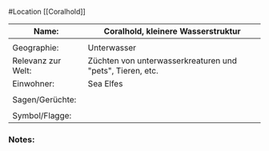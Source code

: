 #Location [[Coralhold]]

| Name:              | Coralhold, kleinere Wasserstruktur                        |
| ------------------ | --------------------------------------------------------- |
|                    |                                                           |
| Geographie:        | Unterwasser                                               |
| Relevanz zur Welt: | Züchten von unterwasserkreaturen und "pets", Tieren, etc. |
| Einwohner:         | Sea Elfes                                                 |
|                    |                                                           |
| Sagen/Gerüchte:    |                                                           |
|                    |                                                           |
| Symbol/Flagge:     |                                                           |
### Notes:


